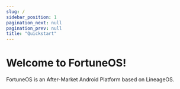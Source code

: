 ```yaml
---
slug: /
sidebar_position: 1
pagination_next: null
pagination_prev: null
title: "Quickstart"
---
```


# Welcome to FortuneOS!

FortuneOS is an After-Market Android Platform based on LineageOS.